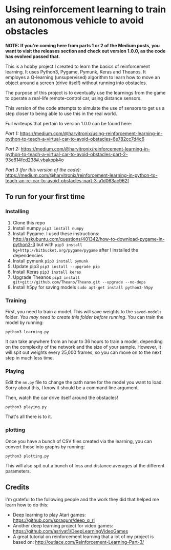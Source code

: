 # Using reinforcement learning to train an autonomous vehicle to avoid obstacles

**NOTE: If you're coming here from parts 1 or 2 of the Medium posts, you want to visit the releases section and check out version 1.0.0, as the code has evolved passed that.**

This is a hobby project I created to learn the basics of reinforcement learning. It uses Python3, Pygame, Pymunk, Keras and Theanos. It employes a Q-learning (unsupervised) algorithm to learn how to move an object around a screen (drive itself) without running into obstacles.

The purpose of this project is to eventually use the learnings from the game to operate a real-life remote-control car, using distance sensors.

This version of the code attempts to simulate the use of sensors to get us a step closer to being able to use this in the real world.

Full writeups that pertain to version 1.0.0 can be found here:

*Part 1:* https://medium.com/@harvitronix/using-reinforcement-learning-in-python-to-teach-a-virtual-car-to-avoid-obstacles-6e782cc7d4c6

*Part 2:* https://medium.com/@harvitronix/reinforcement-learning-in-python-to-teach-a-virtual-car-to-avoid-obstacles-part-2-93e614fcd238#.vbakopk4o

*Part 3 (for this version of the code):*
https://medium.com/@harvitronix/reinforcement-learning-in-python-to-teach-an-rc-car-to-avoid-obstacles-part-3-a1d063ac962f

## To run for your first time

### Installing

1. Clone this repo
1. Install numpy ```pip3 install numpy```
2. Install Pygame. I used these instructions: http://askubuntu.com/questions/401342/how-to-download-pygame-in-python3-3 but with ```pip3 install hg+http://bitbucket.org/pygame/pygame``` after I installed the dependencies
3. Install pymunk ```pip3 install pymunk```
4. Update pip3 ```pip3 install --upgrade pip```
5. Install Keras ```pip3 install keras```
6. Upgrade Theanos ```pip3 install git+git://github.com/Theano/Theano.git --upgrade --no-deps```
7. Install h5py for saving models ```sudo apt-get install python3-h5py```

### Training

First, you need to train a model. This will save weights to the `saved-models` folder. *You may need to create this folder before running*. You can train the model by running:

`python3 learning.py`

It can take anywhere from an hour to 36 hours to train a model, depending on the complexity of the network and the size of your sample. However, it will spit out weights every 25,000 frames, so you can move on to the next step in much less time.

### Playing

Edit the `nn.py` file to change the path name for the model you want to load. Sorry about this, I know it should be a command line argument.

Then, watch the car drive itself around the obstacles!

`python3 playing.py`

That's all there is to it.

### plotting

Once you have a bunch of CSV files created via the learning, you can convert those into graphs by running:

`python3 plotting.py`

This will also spit out a bunch of loss and distance averages at the different parameters.

## Credits

I'm grateful to the following people and the work they did that helped me learn how to do this:

- Deep learning to play Atari games: https://github.com/spragunr/deep_q_rl
- Another deep learning project for video games: https://github.com/asrivat1/DeepLearningVideoGames
- A great tutorial on reinforcement learning that a lot of my project is based on: http://outlace.com/Reinforcement-Learning-Part-3/
